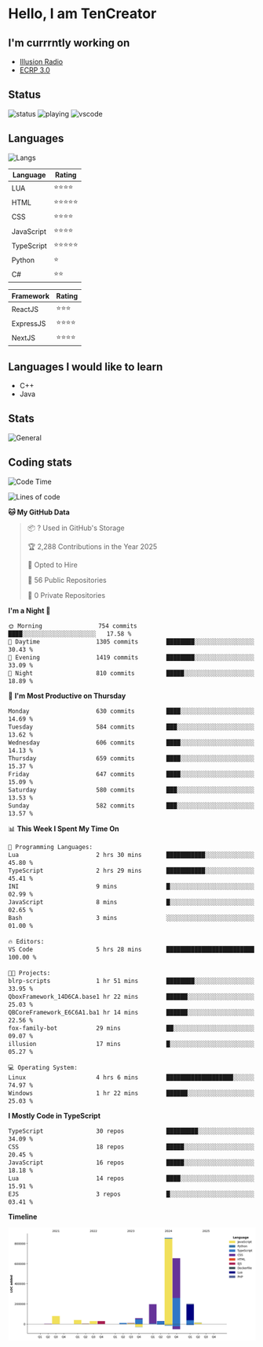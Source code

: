 # Hello, I am TenCreator

## I'm currrntly working on
- [Illusion Radio](https://illusionradio.co.uk/)
- [ECRP 3.0](http://github.com/Emerald-Coast-Roleplay/)

## Status
![status](https://api.statusbadges.me/badge/status/518334475038359555?simple=true&style=for-the-badge)
![playing](https://api.statusbadges.me/badge/playing/518334475038359555?style=for-the-badge)
![vscode](https://api.statusbadges.me/badge/vscode/518334475038359555?style=for-the-badge)

## Languages
![Langs](https://github-readme-stats.vercel.app/api/top-langs/?username=tencreator&layout=compact&theme=radical)


|Language|Rating|
|--------|------|
|LUA|⭐️⭐️⭐️⭐️|
|HTML|⭐️⭐️⭐️⭐️⭐️|
|CSS|⭐️⭐️⭐️⭐️|
|JavaScript|⭐️⭐️⭐️⭐️|
|TypeScript|⭐️⭐️⭐️⭐️⭐️|
|Python|⭐️|
|C#|⭐️⭐️ |

|Framework|Rating|
|--------|------|
|ReactJS|⭐️⭐️⭐|
|ExpressJS|⭐️⭐️⭐️⭐️|
|NextJS|⭐️⭐️⭐⭐️|

## Languages I would like to learn
- C++
- Java

## Stats
![General](https://github-readme-stats.vercel.app/api?username=tencreator&show_icons=true&theme=radical)

## Coding stats

<!--START_SECTION:waka-->
![Code Time](http://img.shields.io/badge/Code%20Time-541%20hrs%2013%20mins-blue)

![Lines of code](https://img.shields.io/badge/From%20Hello%20World%20I%27ve%20Written-2.2%20million%20lines%20of%20code-blue)

**🐱 My GitHub Data** 

> 📦 ? Used in GitHub's Storage 
 > 
> 🏆 2,288 Contributions in the Year 2025
 > 
> 💼 Opted to Hire
 > 
> 📜 56 Public Repositories 
 > 
> 🔑 0 Private Repositories 
 > 
**I'm a Night 🦉** 

```text
🌞 Morning                754 commits         ████░░░░░░░░░░░░░░░░░░░░░   17.58 % 
🌆 Daytime                1305 commits        ████████░░░░░░░░░░░░░░░░░   30.43 % 
🌃 Evening                1419 commits        ████████░░░░░░░░░░░░░░░░░   33.09 % 
🌙 Night                  810 commits         █████░░░░░░░░░░░░░░░░░░░░   18.89 % 
```
📅 **I'm Most Productive on Thursday** 

```text
Monday                   630 commits         ████░░░░░░░░░░░░░░░░░░░░░   14.69 % 
Tuesday                  584 commits         ███░░░░░░░░░░░░░░░░░░░░░░   13.62 % 
Wednesday                606 commits         ████░░░░░░░░░░░░░░░░░░░░░   14.13 % 
Thursday                 659 commits         ████░░░░░░░░░░░░░░░░░░░░░   15.37 % 
Friday                   647 commits         ████░░░░░░░░░░░░░░░░░░░░░   15.09 % 
Saturday                 580 commits         ███░░░░░░░░░░░░░░░░░░░░░░   13.53 % 
Sunday                   582 commits         ███░░░░░░░░░░░░░░░░░░░░░░   13.57 % 
```


📊 **This Week I Spent My Time On** 

```text
💬 Programming Languages: 
Lua                      2 hrs 30 mins       ███████████░░░░░░░░░░░░░░   45.80 % 
TypeScript               2 hrs 29 mins       ███████████░░░░░░░░░░░░░░   45.41 % 
INI                      9 mins              █░░░░░░░░░░░░░░░░░░░░░░░░   02.99 % 
JavaScript               8 mins              █░░░░░░░░░░░░░░░░░░░░░░░░   02.65 % 
Bash                     3 mins              ░░░░░░░░░░░░░░░░░░░░░░░░░   01.00 % 

🔥 Editors: 
VS Code                  5 hrs 28 mins       █████████████████████████   100.00 % 

🐱‍💻 Projects: 
blrp-scripts             1 hr 51 mins        ████████░░░░░░░░░░░░░░░░░   33.95 % 
QboxFramework_14D6CA.base1 hr 22 mins        ██████░░░░░░░░░░░░░░░░░░░   25.03 % 
QBCoreFramework_E6C6A1.ba1 hr 14 mins        ██████░░░░░░░░░░░░░░░░░░░   22.56 % 
fox-family-bot           29 mins             ██░░░░░░░░░░░░░░░░░░░░░░░   09.07 % 
illusion                 17 mins             █░░░░░░░░░░░░░░░░░░░░░░░░   05.27 % 

💻 Operating System: 
Linux                    4 hrs 6 mins        ███████████████████░░░░░░   74.97 % 
Windows                  1 hr 22 mins        ██████░░░░░░░░░░░░░░░░░░░   25.03 % 
```

**I Mostly Code in TypeScript** 

```text
TypeScript               30 repos            █████████░░░░░░░░░░░░░░░░   34.09 % 
CSS                      18 repos            █████░░░░░░░░░░░░░░░░░░░░   20.45 % 
JavaScript               16 repos            █████░░░░░░░░░░░░░░░░░░░░   18.18 % 
Lua                      14 repos            ████░░░░░░░░░░░░░░░░░░░░░   15.91 % 
EJS                      3 repos             █░░░░░░░░░░░░░░░░░░░░░░░░   03.41 % 
```



**Timeline**

![Lines of Code chart](https://raw.githubusercontent.com/tencreator/tencreator/main/assets/bar_graph.png)


<!--END_SECTION:waka-->
